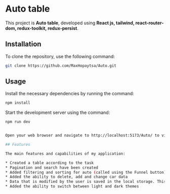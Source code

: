 # Auto table

This project is **Auto table**, developed using **React js, tailwind, react-router-dom, redux-toolkit, redux-persist**.

## Installation

To clone the repository, use the following command:

```bash
git clone https://github.com/MaxHopaytsa/Auto.git
```
## Usage

Install the necessary dependencies by running the command:

```bash
npm install
```
Start the development server using the command:

```bash
npm run dev


Open your web browser and navigate to http://localhost:5173/Auto/ to view the application.

## Features

The main features and capabilities of my application:

* Created a table according to the task
* Pagination and search have been created
* Added filtering and sorting for auto (called using the Funnel button)
* Added the ability to delete, add and change car data
* Data that is modified by the user is saved in the local storage. This means that every time the application is restarted, the user will see their changes.
* Added the ability to switch between light and dark themes